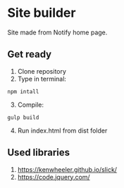 # Site builder
Site made from Notify home page.

## Get ready
1. Clone repository
2. Type in terminal:
```
npm intall
```
3. Compile:
```
gulp build
```
4. Run index.html from dist folder

## Used libraries
1. https://kenwheeler.github.io/slick/
2. https://code.jquery.com/